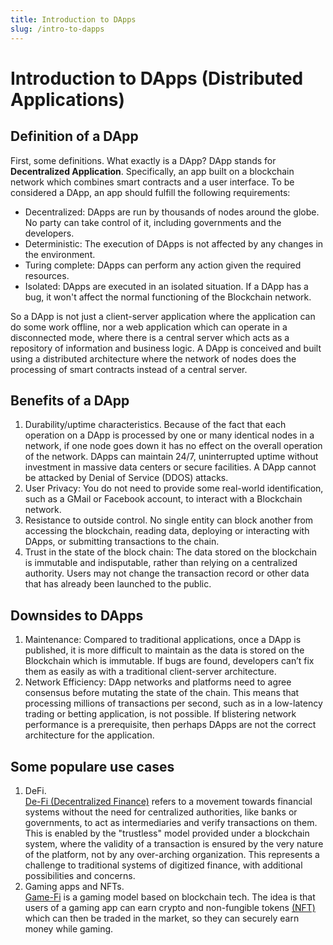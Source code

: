 ```yaml
---
title: Introduction to DApps
slug: /intro-to-dapps
---
```


# Introduction to DApps (Distributed Applications)

## Definition of a DApp

First, some definitions. What exactly is a DApp? DApp stands for **Decentralized Application**. Specifically, an app built on a blockchain network which combines smart contracts and a user interface. 
To be considered a DApp, an app should fulfill the following requirements:

 - Decentralized: DApps are run by thousands of nodes around the globe. No party can take control of it, including governments and the developers.
 - Deterministic: The execution of DApps is not affected by any changes in the environment.
 - Turing complete: DApps can perform any action given the required resources.
 - Isolated: DApps are executed in an isolated situation. If a DApp has a bug, it won't affect the normal functioning of the Blockchain network.

So a DApp is not just a client-server application where the application can do some work offline, nor a web application which can operate in a disconnected mode, where there is a central server which acts as a repository of information and business logic. A DApp is conceived and built using a distributed architecture where the network of nodes does the processing of smart contracts instead of a central server. 

## Benefits of a DApp

 1. Durability/uptime characteristics. Because of the fact that each operation on a DApp is processed by one or many identical nodes in a network, if one node goes down it has no effect on the overall operation of the network. DApps can maintain 24/7, uninterrupted uptime without investment in massive data centers or secure facilities. A DApp cannot be attacked by Denial of Service (DDOS) attacks. 
 2. User Privacy: You do not need to provide some real-world identification, such as a GMail or Facebook account, to interact with a Blockchain network. 
 3. Resistance to outside control. No single entity can block another from accessing the blockchain, reading data, deploying or interacting with DApps, or submitting transactions to the chain. 
 4. Trust in the state of the block chain: The data stored on the blockchain is immutable and indisputable, rather than relying on a centralized authority. Users may not change the transaction record or other data that has already been launched to the public.


## Downsides to DApps

 1. Maintenance: Compared to traditional applications, once a DApp is published, it is more difficult to maintain as the data is stored on the Blockchain which is immutable. If bugs are found, developers can’t fix them as easily as with a traditional client-server architecture.
 2. Network Efficiency: DApp networks and platforms need to agree consensus before mutating the state of the chain. This means that processing millions of transactions per second, such as in a low-latency trading or betting application, is not possible. If blistering network performance is a prerequisite, then perhaps DApps are not the correct architecture for the application. 

## Some populare use cases

 1. DeFi.  
    [De-Fi (Decentralized Finance)](https://www.investopedia.com/decentralized-finance-defi-5113835) refers to a movement towards financial systems without the need for centralized authorities, like banks or governments, to act as intermediaries and verify transactions on them. This is enabled by the "trustless" model provided under a blockchain system, where the validity of a transaction is ensured by the very nature of the platform, not by any over-arching organization. This represents a challenge to traditional systems of digitized finance, with additional possibilities and concerns.
 2. Gaming apps and NFTs.   
    [Game-Fi](https://gamefi.org/) is a gaming model based on blockchain tech. The idea is that users of a gaming app can earn crypto and non-fungible tokens [(NFT)](https://www.investopedia.com/non-fungible-tokens-nft-5115211) which can then be traded in the market, so they can securely earn money while gaming. 









